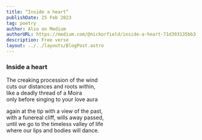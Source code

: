```yaml
---
title: “Inside a heart”
publishDate: 25 Feb 2023
tag: poetry
author: Also on Medium
authorURL: https://medium.com/@nickorfield/inside-a-heart-71d393135bb3
description: Free verse
layout: ../../layouts/BlogPost.astro
---
```

### **Inside a heart**

The creaking procession of the wind\
cuts our distances and roots within,\
like a deadly thread of a Moira\
only before singing to your love aura

again at the tip with a view of the past,\
with a funereal cliff, wills away passed,\
until we go to the timeless valley of life\
where our lips and bodies will dance.